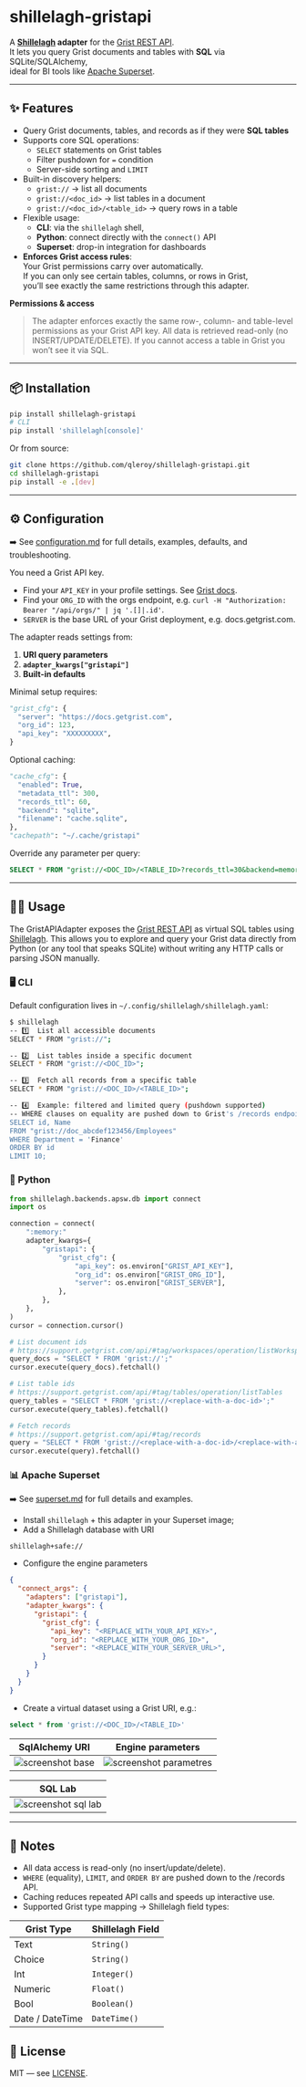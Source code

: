 # shillelagh-gristapi

A **[Shillelagh](https://github.com/betodealmeida/shillelagh) adapter** for the [Grist REST API](https://support.getgrist.com/api/).  
It lets you query Grist documents and tables with **SQL** via SQLite/SQLAlchemy,  
ideal for BI tools like [Apache Superset](https://superset.apache.org/).

--- 

## ✨ Features

- Query Grist documents, tables, and records as if they were **SQL tables**
- Supports core SQL operations:
  - `SELECT` statements on Grist tables
  - Filter pushdown for `=` condition
  - Server-side sorting and `LIMIT`
- Built-in discovery helpers:
  - `grist://` → list all documents
  - `grist://<doc_id>` → list tables in a document
  - `grist://<doc_id>/<table_id>` → query rows in a table
- Flexible usage:
  - **CLI**: via the `shillelagh` shell,
  - **Python**: connect directly with the `connect()` API
  - **Superset**: drop-in integration for dashboards
- **Enforces Grist access rules**:  
  Your Grist permissions carry over automatically.  
  If you can only see certain tables, columns, or rows in Grist,  
  you’ll see exactly the same restrictions through this adapter.

**Permissions & access**
> The adapter enforces exactly the same row-, column- and table-level permissions as your Grist API key. All data is retrieved read-only (no INSERT/UPDATE/DELETE).
> If you cannot access a table in Grist you won’t see it via SQL.

---

## 📦 Installation

```bash
pip install shillelagh-gristapi
# CLI
pip install 'shillelagh[console]'
```

Or from source:

```bash
git clone https://github.com/qleroy/shillelagh-gristapi.git
cd shillelagh-gristapi
pip install -e .[dev]
```

---


## ⚙️ Configuration

➡️ See [configuration.md](docs/configuration.md) for full details, examples, defaults, and troubleshooting.

You need a Grist API key.

- Find your `API_KEY` in your profile settings. See [Grist docs](https://support.getgrist.com/rest-api/#authentication).
- Find your `ORG_ID` with the orgs endpoint, e.g. `curl -H "Authorization: Bearer "/api/orgs/" | jq '.[]|.id'`.
- `SERVER` is the base URL of your Grist deployment, e.g. docs.getgrist.com.

The adapter reads settings from:

1. **URI query parameters**
2. **`adapter_kwargs["gristapi"]`**
3. **Built-in defaults**

Minimal setup requires:

```python
"grist_cfg": {
  "server": "https://docs.getgrist.com",
  "org_id": 123,
  "api_key": "XXXXXXXXX",
}
```

Optional caching:

```python
"cache_cfg": {
  "enabled": True,
  "metadata_ttl": 300,
  "records_ttl": 60,
  "backend": "sqlite",
  "filename": "cache.sqlite",
},
"cachepath": "~/.cache/gristapi"
```

Override any parameter per query:

```sql
SELECT * FROM "grist://<DOC_ID>/<TABLE_ID>?records_ttl=30&backend=memory";
```

--- 

## 🧑‍💻 Usage

The GristAPIAdapter exposes the [Grist REST API](https://support.getgrist.com/api/)
as virtual SQL tables using [Shillelagh](https://github.com/betodealmeida/shillelagh).
This allows you to explore and query your Grist data directly from Python (or any tool that speaks SQLite)
without writing any HTTP calls or parsing JSON manually.

### 🖥️ CLI

Default configuration lives in `~/.config/shillelagh/shillelagh.yaml`:

```bash
$ shillelagh
-- 1️⃣  List all accessible documents
SELECT * FROM "grist://";

-- 2️⃣  List tables inside a specific document
SELECT * FROM "grist://<DOC_ID>";

-- 3️⃣  Fetch all records from a specific table
SELECT * FROM "grist://<DOC_ID>/<TABLE_ID>";

-- 4️⃣  Example: filtered and limited query (pushdown supported)
-- WHERE clauses on equality are pushed down to Grist's /records endpoint.
SELECT id, Name
FROM "grist://doc_abcdef123456/Employees"
WHERE Department = 'Finance'
ORDER BY id
LIMIT 10;

```

### 🐍 Python

```python
from shillelagh.backends.apsw.db import connect
import os

connection = connect(
    ":memory:"
    adapter_kwargs={
        "gristapi": {
            "grist_cfg": {
                "api_key": os.environ["GRIST_API_KEY"],
                "org_id": os.environ["GRIST_ORG_ID"],
                "server": os.environ["GRIST_SERVER"],
            },
        },
    },
)
cursor = connection.cursor()

# List document ids
# https://support.getgrist.com/api/#tag/workspaces/operation/listWorkspaces
query_docs = "SELECT * FROM 'grist://';"
cursor.execute(query_docs).fetchall()

# List table ids
# https://support.getgrist.com/api/#tag/tables/operation/listTables
query_tables = "SELECT * FROM 'grist://<replace-with-a-doc-id>';"
cursor.execute(query_tables).fetchall()

# Fetch records
# https://support.getgrist.com/api/#tag/records
query = "SELECT * FROM 'grist://<replace-with-a-doc-id>/<replace-with-a-table-id>';"
cursor.execute(query).fetchall()
```

### 📊 Apache Superset

➡️ See [superset.md](docs/superset.md) for full details and examples.

- Install `shillelagh` + this adapter in your Superset image;
- Add a Shillelagh database with URI
```
shillelagh+safe://
```
- Configure the engine parameters
```json
{
  "connect_args": {
    "adapters": ["gristapi"],
    "adapter_kwargs": {
      "gristapi": {
        "grist_cfg": {
          "api_key": "<REPLACE_WITH_YOUR_API_KEY>",
          "org_id": "<REPLACE_WITH_YOUR_ORG_ID>",
          "server": "<REPLACE_WITH_YOUR_SERVER_URL>",
        }
      }
    }
  }
}
```
- Create a virtual dataset using a Grist URI, e.g.:
```sql
select * from 'grist://<DOC_ID>/<TABLE_ID>'
```


| SqlAlchemy URI | Engine parameters |
| --- | --- |
| ![screenshot base](images/screenshot_base.png)| ![screenshot parametres](images/screenshot_parametres.png) | 

| SQL Lab |
| -- |
|![screenshot sql lab](images/screenshot_sqllab.png)|

--- 

## 🧠 Notes
- All data access is read-only (no insert/update/delete).
- `WHERE` (equality), `LIMIT`, and `ORDER BY` are pushed down to the /records API.
- Caching reduces repeated API calls and speeds up interactive use.
- Supported Grist type mapping →  Shillelagh field types:

| Grist Type         | Shillelagh Field |
|--------------------|------------------|
| Text               | `String()`       |
| Choice             | `String()`       |
| Int                | `Integer()`      |
| Numeric            | `Float()`        |
| Bool               | `Boolean()`      |
| Date / DateTime    | `DateTime()`     |

## 📄 License
MIT — see [LICENSE](/LICENSE).